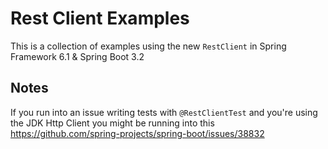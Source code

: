 # Rest Client Examples

This is a collection of examples using the new `RestClient` in Spring Framework 6.1 & Spring Boot 3.2


## Notes

If you run into an issue writing tests with `@RestClientTest` and you're using the JDK Http Client you might be running
into this https://github.com/spring-projects/spring-boot/issues/38832 